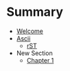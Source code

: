 # Summary

* [Welcome](README.md)
* [Ascii](ascii.adoc)
   * [rST](sdk.rst)
* New Section
   * [Chapter 1](chapter1.md)
